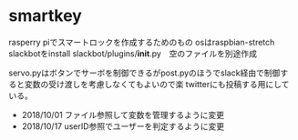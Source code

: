 # smartkey
rasperry piでスマートロックを作成するためのもの
osはraspbian-stretch
slackbotをinstall
slackbot/plugins/__init__.py　空のファイルを別途作成

servo.pyはボタンでサーボを制御できるがpost.pyのほうでslack経由で制御すると変数の受け渡しを考慮しなくてもよいので楽
twitterにも投稿する用にしている。

* 2018/10/01 ファイル参照して変数を管理するように変更
* 2018/10/17 userID参照でユーザーを判定するように変更
